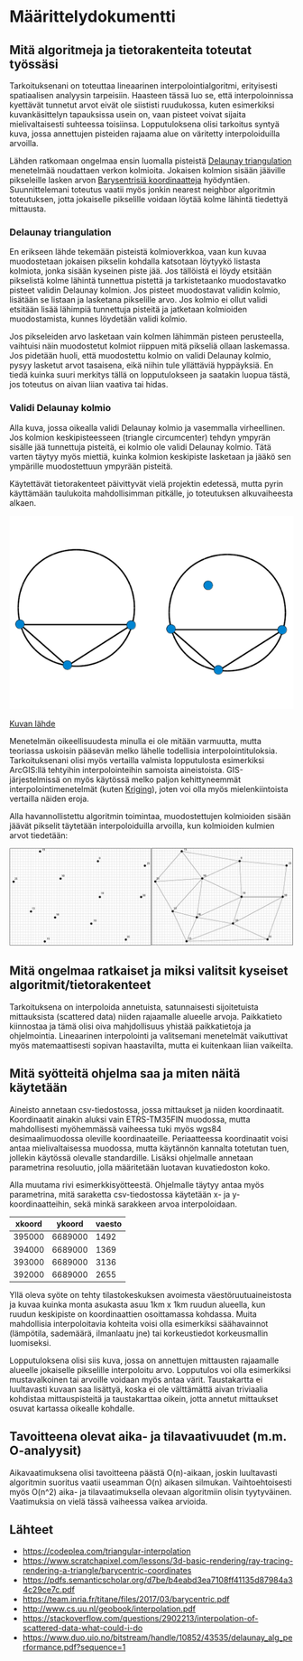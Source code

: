 # Määrittelydokumentti

## Mitä algoritmeja ja tietorakenteita toteutat työssäsi 

Tarkoituksenani on toteuttaa lineaarinen interpolointialgoritmi, erityisesti spatiaalisen analyysin tarpeisiin. Haasteen tässä luo se, että interpoloinnissa kyettävät tunnetut arvot eivät ole siististi ruudukossa, kuten esimerkiksi kuvankäsittelyn tapauksissa usein on, vaan pisteet voivat sijaita mielivaltaisesti suhteessa toisiinsa. Lopputuloksena olisi tarkoitus syntyä kuva, jossa annettujen pisteiden rajaama alue on väritetty interpoloiduilla arvoilla.

Lähden ratkomaan ongelmaa ensin luomalla pisteistä [Delaunay triangulation](https://en.wikipedia.org/wiki/Delaunay_triangulation) menetelmää noudattaen verkon kolmioita. Jokaisen kolmion sisään jääville pikseleille lasken arvon [Barysentrisiä koordinaatteja](https://en.wikipedia.org/wiki/Barycentric_coordinate_system) hyödyntäen. Suunnittelemani toteutus vaatii myös jonkin nearest neighbor algoritmin toteutuksen, jotta jokaiselle pikselille voidaan löytää kolme lähintä tiedettyä mittausta.

### Delaunay triangulation

En erikseen lähde tekemään pisteistä kolmioverkkoa, vaan kun kuvaa muodostetaan jokaisen pikselin kohdalla katsotaan löytyykö listasta kolmiota, jonka sisään kyseinen piste jää. Jos tällöistä ei löydy etsitään pikselistä kolme lähintä tunnettua pistettä ja tarkistetaanko muodostavatko pisteet validin Delaunay kolmion. Jos pisteet muodostavat validin kolmio, lisätään se listaan ja lasketana pikselille arvo. Jos kolmio ei ollut validi etsitään lisää lähimpiä tunnettuja pisteitä ja jatketaan kolmioiden muodostamista, kunnes löydetään validi kolmio.

Jos pikseleiden arvo lasketaan vain kolmen lähimmän pisteen perusteella, vaihtuisi näin muodostetut kolmiot riippuen mitä pikseliä ollaan laskemassa. Jos pidetään huoli, että muodostettu kolmio on validi Delaunay kolmio, pysyy lasketut arvot tasaisena, eikä niihin tule yllättäviä hyppäyksiä. En tiedä kuinka suuri merkitys tällä on lopputulokseen ja saatakin luopua tästä, jos toteutus on aivan liian vaativa tai hidas. 

### Validi Delaunay kolmio

Alla kuva, jossa oikealla validi Delaunay kolmio ja vasemmalla virheellinen. Jos kolmion keskipisteesseen (triangle circumcenter) tehdyn ympyrän sisälle jää tunnettuja pisteitä, ei kolmio ole validi Delaunay kolmio. Tätä varten täytyy myös miettiä, kuinka kolmion keskipiste lasketaan ja jääkö sen ympärille muodostettuun ympyrään pisteitä.

Käytettävät tietorakenteet päivittyvät vielä projektin edetessä, mutta pyrin käyttämään taulukoita mahdollisimman pitkälle, jo toteutuksen alkuvaiheesta alkaen. 

![Delaunay triangle](images/triangle.png)

[Kuvan lähde](https://www.duo.uio.no/bitstream/handle/10852/43535/delaunay_alg_performance.pdf?sequence=1)

Menetelmän oikeellisuudesta minulla ei ole mitään varmuutta, mutta teoriassa uskoisin pääsevän melko lähelle todellisia interpolointituloksia. Tarkoituksenani olisi myös vertailla valmista lopputulosta esimerkiksi ArcGIS:llä tehtyihin interpolointeihin samoista aineistoista. GIS-järjestelmissä on myös käytössä melko paljon kehittyneemmät interpolointimenetelmät (kuten [Kriging](https://gisgeography.com/kriging-interpolation-prediction/)), joten voi olla myös mielenkiintoista vertailla näiden eroja. 

Alla havannollistettu algoritmin toimintaa, muodostettujen kolmioiden sisään jäävät pikselit täytetään interpoloiduilla arvoilla, kun kolmioiden kulmien arvot tiedetään:

![Illustration](images/algorithm_illustration.png)

## Mitä ongelmaa ratkaiset ja miksi valitsit kyseiset algoritmit/tietorakenteet

Tarkoituksena on interpoloida annetuista, satunnaisesti sijoitetuista mittauksista (scattered data) niiden rajaamalle alueelle arvoja. Paikkatieto kiinnostaa ja tämä olisi oiva mahjdollisuus yhistää paikkatietoja ja ohjelmointia. Lineaarinen interpolointi ja valitsemani menetelmät vaikuttivat myös matemaattisesti sopivan haastavilta, mutta ei kuitenkaan liian vaikeilta.

## Mitä syötteitä ohjelma saa ja miten näitä käytetään

Aineisto annetaan csv-tiedostossa, jossa mittaukset ja niiden koordinaatit.  Koordinaatit ainakin aluksi vain ETRS-TM35FIN muodossa, mutta mahdollisesti myöhemmässä vaiheessa tuki myös wgs84 desimaalimuodossa oleville koordinaateille. Periaatteessa koordinaatit voisi antaa mielivaltaisessa muodossa, mutta käytännön kannalta totetutan tuen, jollekin käytössä olevalle standardille. Lisäksi ohjelmalle annetaan parametrina resoluutio, jolla määritetään luotavan kuvatiedoston koko.

Alla muutama rivi esimerkkisyötteestä. Ohjelmalle täytyy antaa myös parametrina, mitä saraketta csv-tiedostossa käytetään x- ja y-koordinaatteihin, sekä minkä sarakkeen arvoa interpoloidaan. 

| xkoord | ykoord  | vaesto |
|--------|---------|--------|
| 395000 | 6689000 | 1492   |
| 394000 | 6689000 | 1369   |
| 393000 | 6689000 | 3136   |
| 392000 | 6689000 | 2655   |

Yllä oleva syöte on tehty tilastokeskuksen avoimesta väestöruutuaineistosta ja kuvaa kuinka monta asukasta asuu 1km x 1km ruudun alueella, kun ruudun keskipiste on koordinaattien osoittamassa kohdassa. Muita mahdollisia interpoloitavia kohteita voisi olla esimerkiksi säähavainnot (lämpötila, sademäärä, ilmanlaatu jne) tai korkeustiedot korkeusmallin luomiseksi.

Lopputuloksena olisi siis kuva, jossa on annettujen mittausten rajaamalle alueelle jokaiselle pikselille interpoloitu arvo. Lopputulos voi olla esimerkiksi mustavalkoinen tai arvoille voidaan myös antaa värit. Taustakartta ei luultavasti kuvaan saa lisättyä, koska ei ole välttämättä aivan triviaalia kohdistaa mittauspisteitä ja taustakarttaa oikein, jotta annetut mittaukset osuvat kartassa oikealle kohdalle. 

## Tavoitteena olevat aika- ja tilavaativuudet (m.m. O-analyysit)

Aikavaatimuksena olisi tavoitteena päästä O(n)-aikaan, joskin luultavasti algoritmin suoritus vaatii useamman O(n) aikasen silmukan. Vaihtoehtoisesti myös O(n^2) aika- ja tilavaatimuksella olevaan algoritmiin olisin tyytyväinen. Vaatimuksia on vielä tässä vaiheessa vaikea arvioida.   

## Lähteet

* https://codeplea.com/triangular-interpolation 
* https://www.scratchapixel.com/lessons/3d-basic-rendering/ray-tracing-rendering-a-triangle/barycentric-coordinates
* https://pdfs.semanticscholar.org/d7be/b4eabd3ea7108ff41135d87984a34c29ce7c.pdf
* https://team.inria.fr/titane/files/2017/03/barycentric.pdf
* http://www.cs.uu.nl/geobook/interpolation.pdf
* https://stackoverflow.com/questions/2902213/interpolation-of-scattered-data-what-could-i-do
* https://www.duo.uio.no/bitstream/handle/10852/43535/delaunay_alg_performance.pdf?sequence=1